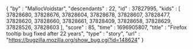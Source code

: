 {
  "by" : "MallocVoidstar",
  "descendants" : 22,
  "id" : 37827995,
  "kids" : [ 37828680, 37828676, 37828604, 37828678, 37828607, 37828477, 37828620, 37828660, 37828661, 37828409, 37828658, 37828629, 37828526, 37828603 ],
  "score" : 85,
  "time" : 1696905807,
  "title" : "Firefox tooltip bug fixed after 22 years",
  "type" : "story",
  "url" : "https://bugzilla.mozilla.org/show_bug.cgi?id=148624"
}
